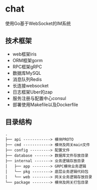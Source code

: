 # chat
使用Go基于WebSocket的IM系统
## 技术框架
* web框架iris
* ORM框架gorm
* RPC框架gRPC
* 数据库MySQL
* 消息队列Redis
* 长连接websocket
* 日志框架Uber的zap
* 服务注册与配置中心consul
* 部署使用Makefile以及Dockerfile
## 目录结构
```FILE
.
├── api ------------> 模块PROTO
├── cmd ------------> 模块及网关main文件
├── config ---------> 配置文件
├── database -------> 数据库文件存放目录
├── internal -------> 业务逻辑存放目录
│   ├── app --------> GRPC模块业务逻辑
│   └── pkg --------> 底层业务逻辑代码包
│   └── web --------> 网关业务逻辑存放目录
└── package --------> 模块及网关打包目录
```